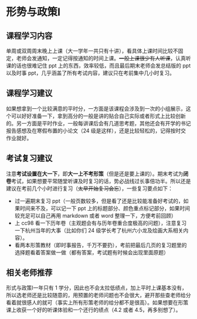 # 形势与政策Ⅰ

## 课程学习内容

单周或双周周末晚上上课（大一学年一共只有十讲），看具体上课时间比较不固定，老师会发通知，一定记得按通知的时间上课。~~一般上课很少有人听课~~，认真听课的话也很难记住 ppt 上的东西，效率较低，而且最后期末老师会发总结版的 ppt 以及时事 ppt，几乎涵盖了所有考试内容，建议只在考前集中几小时复习。

## 课程学习建议

如果想拿到一个比较满意的平时分，一方面是该课程会涉及到一次的小组展示，这个可以好好准备一下，拿到高分的一般是讲的贴合自己实际或者形式上比较创新的。另一方面是平时作业，一般每讲课后会有几道思考题，其他还会有开学的书记报告感想及在寒假布置的小论文（24 级是这样），还是比较轻松的，记得按时交作业就好。

## 考试复习建议

注意**考试设置在大一下**，即**大一上不考形策**（但是还是要上课的）。期末考试为**闭卷**考试，如果想要平常随堂听课及时复习的话，势必战线过长事倍功半。所以还是建议在考前几个小时进行复习（~~太早开始复习会忘~~），一些复习要点如下：

- 过一遍期末复习 ppt（一般页数较多，但是看了还是比较能准备好考试的，如果时间来不及，可以记一下 ppt 上的标题部分、颜色重点标记部分，如果时间较充足可以自己再用 markdown 或者 word 整理一下，方便考前回顾）
- 上 cc98 看一下历年卷（主观题会有与历年卷重合度极高的问题），注意复习一下杭州当年的大事（比如你们 24 级学长考了杭州六小龙及绘画大系相关内容）。
- 看两本形策教材（即时事报告，千万不要扔），考前把最后几页的复习题里的选择题看着答案做一做（都有答案，考试题有时候会出现里面原题）

## 相关老师推荐

形式与政策Ⅰ一年只有 1 学分，因此也不会太拉低绩点，加上平时上课基本没有，所以选老师还是比较随意的，用预置的老师问题也不会很大，避开那些查老师给分看着就很感人的就可（事实上所有形策老师的给分都不是很高）。如果想要在形策课上收获一个好的听课体验和一个还行的绩点（4.2 或者 4.5，再多别想了）。
